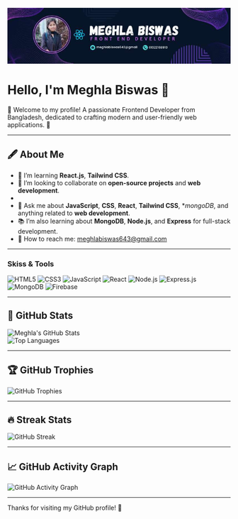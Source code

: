 ![Profile Banner](https://github.com/MeghlaB/MeghlaB/blob/main/githubBanner.jpg) 

# Hello, I'm Meghla Biswas 👋  
🌟 Welcome to my profile!  A passionate Frontend Developer from Bangladesh, dedicated to crafting modern and user-friendly web applications. 🚀  

---

## 🖋️ About Me  

- 🌱 I’m learning **React.js**, **Tailwind CSS**.  
- 👯 I’m looking to collaborate on **open-source projects** and **web development**.  
- 
- 💬 Ask me about **JavaScript**, **CSS**, **React**, **Tailwind CSS**, **mongoDB*, and anything related to **web development**.  
- 📚 I’m also learning about **MongoDB**, **Node.js**, and **Express** for full-stack development.  
- 📧 How to reach me: meghlabiswas643@gmail.com 

---



### **Skiss & Tools**  
<p align="left">
  <img src="https://img.shields.io/badge/HTML5-%23E34F26.svg?style=for-the-badge&logo=html5&logoColor=white" alt="HTML5" />
  <img src="https://img.shields.io/badge/CSS3-%231572B6.svg?style=for-the-badge&logo=css3&logoColor=white" alt="CSS3" />
  <img src="https://img.shields.io/badge/JavaScript-%23F7DF1E.svg?style=for-the-badge&logo=javascript&logoColor=black" alt="JavaScript" />
  <img src="https://img.shields.io/badge/React-%2361DAFB.svg?style=for-the-badge&logo=react&logoColor=black" alt="React" />
  <img src="https://img.shields.io/badge/Node.js-%23339933.svg?style=for-the-badge&logo=node.js&logoColor=white" alt="Node.js" />
  <img src="https://img.shields.io/badge/Express.js-%23000000.svg?style=for-the-badge&logo=express&logoColor=white" alt="Express.js" />
  <img src="https://img.shields.io/badge/MongoDB-%2347A248.svg?style=for-the-badge&logo=mongodb&logoColor=white" alt="MongoDB" />
  <img src="https://img.shields.io/badge/Firebase-%23FFCA28.svg?style=for-the-badge&logo=firebase&logoColor=black" alt="Firebase" />
</p>


---

## 🌟 GitHub Stats  
![Meghla's GitHub Stats](https://github-readme-stats.vercel.app/api?username=your-username&show_icons=true&theme=radical)  
![Top Languages](https://github-readme-stats.vercel.app/api/top-langs/?username=your-username&layout=compact&theme=radical)  

---

## 🏆 GitHub Trophies  
![GitHub Trophies](https://github-profile-trophy.vercel.app/?username=your-username&theme=radical)  

---

## 🔥 Streak Stats  
![GitHub Streak](https://github-readme-streak-stats.herokuapp.com/?user=your-username&theme=radical)  

---

## 📈 GitHub Activity Graph  
![GitHub Activity Graph](https://github-readme-activity-graph.vercel.app/graph?username=your-username&theme=radical)  

---

Thanks for visiting my GitHub profile! 🚀  
